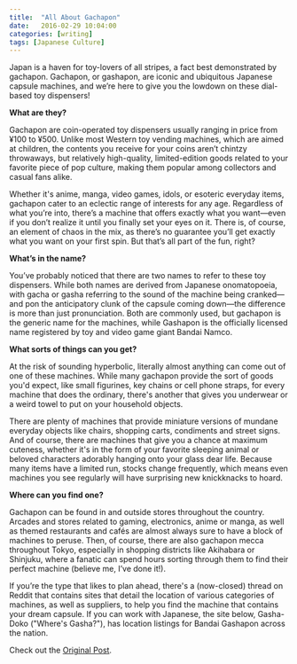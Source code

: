 ```yaml
---
title:  "All About Gachapon"
date:   2016-02-29 10:04:00
categories: [writing]
tags: [Japanese Culture]
---
```


Japan is a haven for toy-lovers of all stripes, a fact best demonstrated by gachapon. Gachapon, or gashapon, are iconic and ubiquitous Japanese capsule machines, and we’re here to give you the lowdown on these dial-based toy dispensers!

<strong>What are they?</strong>

Gachapon are coin-operated toy dispensers usually ranging in price from ¥100 to ¥500. Unlike most Western toy vending machines, which are aimed at children, the contents you receive for your coins aren’t chintzy throwaways, but relatively high-quality, limited-edition goods related to your favorite piece of pop culture, making them popular among collectors and casual fans alike.

Whether it's anime, manga, video games, idols, or esoteric everyday items, gachapon cater to an eclectic range of interests for any age. Regardless of what you’re into, there’s a machine that offers exactly what you want—even if you don’t realize it until you finally set your eyes on it. There is, of course, an element of chaos in the mix, as there’s no guarantee you’ll get exactly what you want on your first spin. But that’s all part of the fun, right?

<strong>What’s in the name?</strong>

You’ve probably noticed that there are two names to refer to these toy dispensers. While both names are derived from Japanese onomatopoeia, with gacha or gasha referring to the sound of the machine being cranked—and pon the anticipatory clunk of the capsule coming down—the difference is more than just pronunciation. Both are commonly used, but gachapon is the generic name for the machines, while Gashapon is the officially licensed name registered by toy and video game giant Bandai Namco.

<strong>What sorts of things can you get?</strong>

At the risk of sounding hyperbolic, literally almost anything can come out of one of these machines. While many gachapon provide the sort of goods you'd expect, like small figurines, key chains or cell phone straps, for every machine that does the ordinary, there's another that gives you underwear or a weird towel to put on your household objects.

There are plenty of machines that provide miniature versions of mundane everyday objects like chairs, shopping carts, condiments and street signs. And of course, there are machines that give you a chance at maximum cuteness, whether it's in the form of your favorite sleeping animal or beloved characters adorably hanging onto your glass dear life. Because many items have a limited run, stocks change frequently, which means even machines you see regularly will have surprising new knickknacks to hoard.

<strong>Where can you find one?</strong>

Gachapon can be found in and outside stores throughout the country. Arcades and stores related to gaming, electronics, anime or manga, as well as themed restaurants and cafés are almost always sure to have a block of machines to peruse. Then, of course, there are also gachapon mecca throughout Tokyo, especially in shopping districts like Akihabara or Shinjuku, where a fanatic can spend hours sorting through them to find their perfect machine (believe me, I’ve done it!).

If you’re the type that likes to plan ahead, there's a (now-closed) thread on Reddit that contains sites that detail the location of various categories of machines, as well as suppliers, to help you find the machine that contains your dream capsule. If you can work with Japanese, the site below, Gasha-Doko ("Where's Gasha?"), has location listings for Bandai Gashapon across the nation.

Check out the [Original Post][Post].

[Post]: http://allabout-japan.com/en/article/2169/
